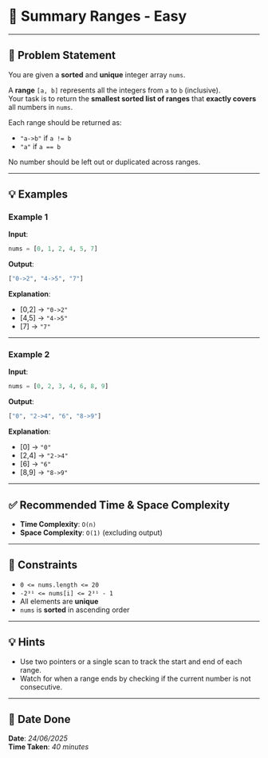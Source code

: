 
# 🧮 Summary Ranges - Easy

---

## 📌 Problem Statement

You are given a **sorted** and **unique** integer array `nums`.

A **range** `[a, b]` represents all the integers from `a` to `b` (inclusive).  
Your task is to return the **smallest sorted list of ranges** that **exactly covers** all numbers in `nums`.

Each range should be returned as:

- `"a->b"` if `a != b`  
- `"a"` if `a == b`

No number should be left out or duplicated across ranges.

---

## 💡 Examples

### Example 1

**Input**:
```python
nums = [0, 1, 2, 4, 5, 7]
```

**Output**:
```python
["0->2", "4->5", "7"]
```

**Explanation**:  
- [0,2] → `"0->2"`  
- [4,5] → `"4->5"`  
- [7] → `"7"`

---

### Example 2

**Input**:
```python
nums = [0, 2, 3, 4, 6, 8, 9]
```

**Output**:
```python
["0", "2->4", "6", "8->9"]
```

**Explanation**:  
- [0] → `"0"`  
- [2,4] → `"2->4"`  
- [6] → `"6"`  
- [8,9] → `"8->9"`

---

## ✅ Recommended Time & Space Complexity

- **Time Complexity**: `O(n)`  
- **Space Complexity**: `O(1)` (excluding output)

---

## 📎 Constraints

- `0 <= nums.length <= 20`
- `-2³¹ <= nums[i] <= 2³¹ - 1`
- All elements are **unique**
- `nums` is **sorted** in ascending order

---

## 💡 Hints

- Use two pointers or a single scan to track the start and end of each range.
- Watch for when a range ends by checking if the current number is not consecutive.

---

## 📅 Date Done

**Date**: *24/06/2025*  
**Time Taken**: *40 minutes*

